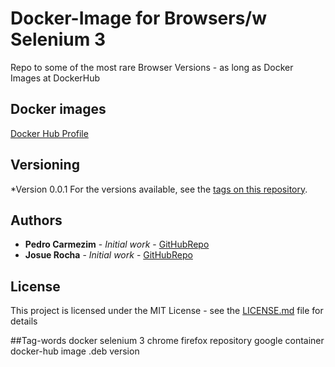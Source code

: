 # Docker-Image for Browsers/w Selenium 3

Repo to some of the most rare Browser Versions - as long as Docker Images at DockerHub

## Docker images

[Docker Hub Profile](https://hub.docker.com/u/b4lddocker)

## Versioning

*Version 0.0.1
For the versions available, see the [tags on this repository](https://github.com/). 

## Authors

* **Pedro Carmezim** - *Initial work* - [GitHubRepo](https://github.com/b4ld)
* **Josue Rocha** - *Initial work* - [GitHubRepo](https://github.com/JosueRocha24)

## License

This project is licensed under the MIT License - see the [LICENSE.md](LICENSE.md) file for details

##Tag-words
docker selenium 3 chrome firefox repository google container docker-hub image .deb version
